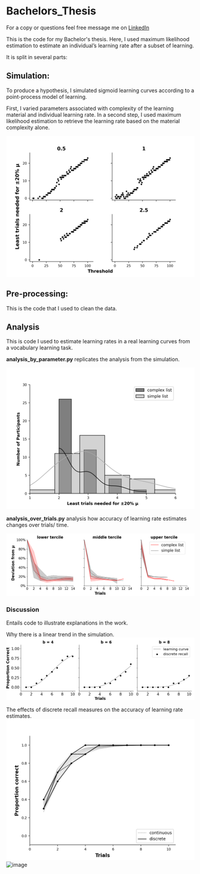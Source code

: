 # Bachelors_Thesis

For a copy or questions feel free message me on [LinkedIn](https://www.linkedin.com/in/paul-hosek-pja/)

This is the code for my Bachelor's thesis.
Here, I used maximum likelihood estimation to estimate an individual’s learning rate after a subset of learning.

It is split in several parts:

## Simulation:

To produce a hypothesis, I simulated sigmoid learning curves according to a point-process model of learning.

First, I varied parameters associated with complexity of the learning material and individual learning rate.
In a second step, I used maximum likelihood estimation to retrieve the learning rate based on the material complexity alone.

![simulation](Plots/Simulation_Fig1.png)

## Pre-processing:

This is the code that I used to clean the data.

## Analysis

This is code I used to estimate learning rates in a real learning curves from a vocabulary learning task.

**analysis_by_parameter.py** replicates the analysis from the simulation.

![hist](Plots/Hist_param_Fig2.png)

**analysis_over_trials.py** analysis how accuracy of learning rate estimates changes over trials/ time.

![red](Plots/Red_Fig3.png)


### Discussion

Entails code to illustrate explanations in the work.

Why there is a linear trend in the simulation.
![tail](Plots/tail_Fig4.png)

The effects of discrete recall measures on the accuracy of learning rate estimates.
![discrete](Plots/discrete_Fig5.png)
![image](https://user-images.githubusercontent.com/96589432/152689838-3b0c2a9d-e2db-4579-8b5d-c0d9b430cc99.png)
